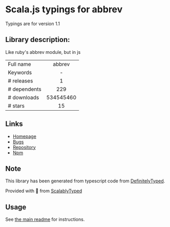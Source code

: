 
# Scala.js typings for abbrev

Typings are for version 1.1

## Library description:
Like ruby's abbrev module, but in js

|                    |                 |
| ------------------ | :-------------: |
| Full name          | abbrev |
| Keywords           | - |
| # releases         | 1 |
| # dependents       | 229 |
| # downloads        | 534545460 |
| # stars            | 15 |

## Links
- [Homepage](https://github.com/isaacs/abbrev-js#readme)
- [Bugs](https://github.com/isaacs/abbrev-js/issues)
- [Repository](https://github.com/isaacs/abbrev-js)
- [Npm](https://www.npmjs.com/package/abbrev)
    


## Note
This library has been generated from typescript code from [DefinitelyTyped](https://definitelytyped.org).

Provided with :purple_heart: from [ScalablyTyped](https://github.com/oyvindberg/ScalablyTyped)

## Usage
See [the main readme](../../readme.md) for instructions.


